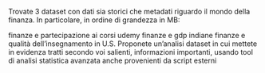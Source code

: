 Trovate 3 dataset con dati sia storici che metadati riguardo il mondo della finanza. In particolare, in ordine di grandezza in MB:

finanze e partecipazione ai corsi udemy 
finanze e gdp indiane
finanze e qualità dell’insegnamento in U.S.
Proponete un’analisi dataset in cui mettete in evidenza tratti secondo voi salienti, informazioni importanti, usando tool di analisi statistica avanzata anche provenienti da script esterni
